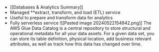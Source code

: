 - [[Databases & Analytics Summary]]
- Managed **extract, transform, and load (ETL) service
- Useful to prepare and transform data for analytics
- Fully serverless service
![[Pasted image 20240522154942.png]]
The AWS Glue Data Catalog is a central repository to store structural and operational metadata for all your data assets. For a given data set, you can store its table definition, physical location, add business relevant attributes, as well as track how this data has changed over time.
